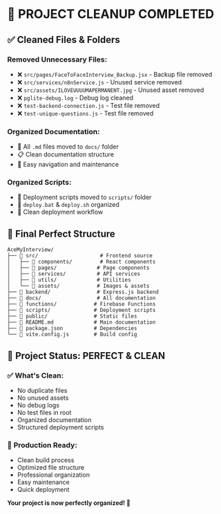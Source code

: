 # 🧹 PROJECT CLEANUP COMPLETED

## ✅ **Cleaned Files & Folders**

### **Removed Unnecessary Files:**
- ❌ `src/pages/FaceToFaceInterview_Backup.jsx` - Backup file removed
- ❌ `src/services/n8nService.js` - Unused service removed  
- ❌ `src/assets/ILOVEUUUUMAPERMANENT.jpg` - Unused asset removed
- ❌ `pglite-debug.log` - Debug log cleaned
- ❌ `test-backend-connection.js` - Test file removed
- ❌ `test-unique-questions.js` - Test file removed

### **Organized Documentation:**
- 📂 All `.md` files moved to `docs/` folder
- 📋 Clean documentation structure
- 🎯 Easy navigation and maintenance

### **Organized Scripts:**
- 📂 Deployment scripts moved to `scripts/` folder
- 🚀 `deploy.bat` & `deploy.sh` organized
- 🔧 Clean deployment workflow

## 📁 **Final Perfect Structure**

```
AceMyInterview/
├── 📂 src/                    # Frontend source
│   ├── 📂 components/         # React components
│   ├── 📂 pages/             # Page components  
│   ├── 📂 services/          # API services
│   ├── 📂 utils/             # Utilities
│   └── 📂 assets/            # Images & assets
├── 📂 backend/               # Express.js backend
├── 📂 docs/                  # All documentation
├── 📂 functions/            # Firebase Functions
├── 📂 scripts/              # Deployment scripts
├── 📂 public/               # Static files
├── 📄 README.md             # Main documentation
├── 📄 package.json          # Dependencies
└── 📄 vite.config.js        # Build config
```

## 🎯 **Project Status: PERFECT & CLEAN**

### ✅ **What's Clean:**
- No duplicate files
- No unused assets  
- No debug logs
- No test files in root
- Organized documentation
- Structured deployment scripts

### 🚀 **Production Ready:**
- Clean build process
- Optimized file structure
- Professional organization
- Easy maintenance
- Quick deployment

**Your project is now perfectly organized! 🎉**
